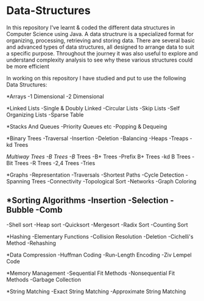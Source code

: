 # Data-Structures
In this repository I've learnt & coded the different data structures in Computer Science using Java.
A data structrure is a specialized format for organizing, processing, retrieving and storing data. 
There are several basic and advanced types of data structures, all designed to arrange data to suit a specific purpose.
Throughout the journey it was also useful to explore and understand complexity analysis to see why these various structures could be more efficient

In working on this repository I have studied and put to use the following Data Structures:
  <p>
  *Arrays
   -1 Dimensional
   -2 Dimensional

  *Linked Lists
   -Single & Doubly Linked
   -Circular Lists
   -Skip Lists
   -Self Organizing Lists
   -Sparse Table
  
  *Stacks And Queues
   -Priority Queues etc
   -Popping & Dequeing
   
  *Binary Trees
   -Traversal
   -Insertion
   -Deletion
   -Balancing
   -Heaps
   -Treaps
   -kd Trees
   
  *Multiway Trees
   -B Trees
   -B* Trees
   -B+ Trees
   -Prefix B+ Trees
   -kd B Trees
   -Bit Trees
   -R Trees
   -2,4 Trees
   -Tries
   
  *Graphs
   -Representation
   -Traversals
   -Shortest Paths
   -Cycle Detection
   -Spanning Trees
   -Connectivity
   -Topological Sort
   -Networks
   -Graph Coloring
  
  *Sorting Algorithms
   -Insertion
   -Selection
   -Bubble
   -Comb
  -----------------
   -Shell sort
   -Heap sort
   -Quicksort
   -Mergesort
   -Radix Sort
   -Counting Sort
  
  *Hashing
   -Elementary Functions
   -Collision Resolution
   -Deletion
   -Cichelli's Method
   -Rehashing
   
  *Data Compression
   -Huffman Coding
   -Run-Length Encoding
   -Ziv Lempel Code
  
  *Memory Management
   -Sequential Fit Methods
   -Nonsequential Fit Methods
   -Garbage Collection
   
  *String Matching
   -Exact String Matching
   -Approximate String Matching
 </p>

